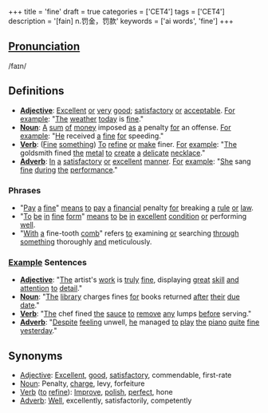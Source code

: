 +++
title = 'fine'
draft = true
categories = ['CET4']
tags = ['CET4']
description = '[fain] n.罚金，罚款'
keywords = ['ai words', 'fine']
+++

## [Pronunciation](/post/pronunciation/)
/faɪn/

## Definitions
- **[Adjective](/post/adjective/)**: [Excellent](/post/excellent/) [or](/post/or/) [very](/post/very/) [good](/post/good/); [satisfactory](/post/satisfactory/) [or](/post/or/) [acceptable](/post/acceptable/). [For](/post/for/) [example](/post/example/): "[The](/post/the/) [weather](/post/weather/) [today](/post/today/) is [fine](/post/fine/)."
- **[Noun](/post/noun/)**: [A](/post/a/) [sum](/post/sum/) [of](/post/of/) [money](/post/money/) imposed [as](/post/as/) [a](/post/a/) penalty [for](/post/for/) an offense. [For](/post/for/) [example](/post/example/): "[He](/post/he/) received [a](/post/a/) [fine](/post/fine/) [for](/post/for/) speeding."
- **[Verb](/post/verb/)**: ([Fine](/post/fine/) [something](/post/something/)) [To](/post/to/) [refine](/post/refine/) [or](/post/or/) [make](/post/make/) finer. [For](/post/for/) [example](/post/example/): "[The](/post/the/) goldsmith fined [the](/post/the/) [metal](/post/metal/) [to](/post/to/) [create](/post/create/) [a](/post/a/) [delicate](/post/delicate/) [necklace](/post/necklace/)."
- **[Adverb](/post/adverb/)**: [In](/post/in/) [a](/post/a/) [satisfactory](/post/satisfactory/) [or](/post/or/) [excellent](/post/excellent/) [manner](/post/manner/). [For](/post/for/) [example](/post/example/): "[She](/post/she/) sang [fine](/post/fine/) [during](/post/during/) [the](/post/the/) [performance](/post/performance/)."

### Phrases
- "[Pay](/post/pay/) [a](/post/a/) [fine](/post/fine/)" [means](/post/means/) [to](/post/to/) [pay](/post/pay/) [a](/post/a/) [financial](/post/financial/) penalty [for](/post/for/) breaking [a](/post/a/) [rule](/post/rule/) [or](/post/or/) [law](/post/law/).
- "[To](/post/to/) [be](/post/be/) [in](/post/in/) [fine](/post/fine/) [form](/post/form/)" [means](/post/means/) [to](/post/to/) [be](/post/be/) [in](/post/in/) [excellent](/post/excellent/) [condition](/post/condition/) [or](/post/or/) performing [well](/post/well/).
- "[With](/post/with/) [a](/post/a/) fine-tooth [comb](/post/comb/)" refers [to](/post/to/) examining [or](/post/or/) searching [through](/post/through/) [something](/post/something/) thoroughly [and](/post/and/) meticulously.

### [Example](/post/example/) Sentences
- **[Adjective](/post/adjective/)**: "[The](/post/the/) artist's [work](/post/work/) is [truly](/post/truly/) [fine](/post/fine/), displaying [great](/post/great/) [skill](/post/skill/) [and](/post/and/) [attention](/post/attention/) [to](/post/to/) [detail](/post/detail/)."
- **[Noun](/post/noun/)**: "[The](/post/the/) [library](/post/library/) charges fines [for](/post/for/) books returned [after](/post/after/) [their](/post/their/) [due](/post/due/) [date](/post/date/)."
- **[Verb](/post/verb/)**: "[The](/post/the/) chef fined [the](/post/the/) [sauce](/post/sauce/) [to](/post/to/) [remove](/post/remove/) [any](/post/any/) lumps [before](/post/before/) serving."
- **[Adverb](/post/adverb/)**: "[Despite](/post/despite/) [feeling](/post/feeling/) unwell, [he](/post/he/) managed [to](/post/to/) [play](/post/play/) [the](/post/the/) [piano](/post/piano/) [quite](/post/quite/) [fine](/post/fine/) [yesterday](/post/yesterday/)."

## Synonyms
- [Adjective](/post/adjective/): [Excellent](/post/excellent/), [good](/post/good/), [satisfactory](/post/satisfactory/), commendable, first-rate
- [Noun](/post/noun/): Penalty, [charge](/post/charge/), levy, forfeiture
- [Verb](/post/verb/) ([to](/post/to/) [refine](/post/refine/)): [Improve](/post/improve/), [polish](/post/polish/), [perfect](/post/perfect/), hone
- [Adverb](/post/adverb/): [Well](/post/well/), excellently, satisfactorily, competently
